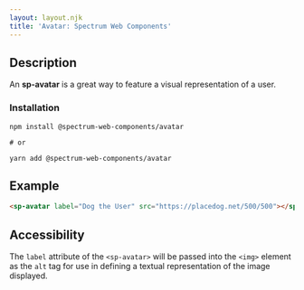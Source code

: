 ```yaml
---
layout: layout.njk
title: 'Avatar: Spectrum Web Components'
---
```

## Description

An **sp-avatar** is a great way to feature a visual representation of a user.

### Installation

```
npm install @spectrum-web-components/avatar

# or

yarn add @spectrum-web-components/avatar
```

## Example

```html
<sp-avatar label="Dog the User" src="https://placedog.net/500/500"></sp-avatar>
```

## Accessibility

The `label` attribute of the `<sp-avatar>` will be passed into the `<img>` element as the `alt` tag for use in defining a textual representation of the image displayed.

